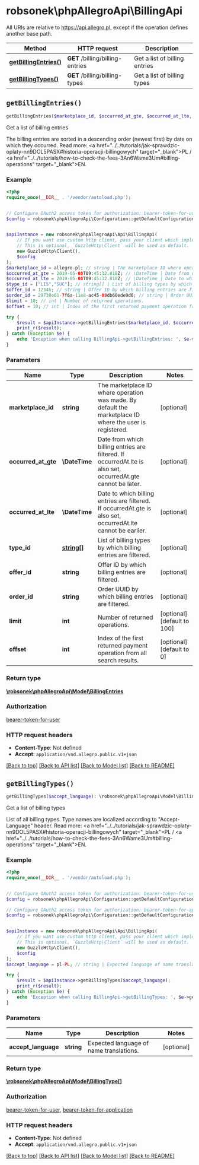# robsonek\phpAllegroApi\BillingApi

All URIs are relative to https://api.allegro.pl, except if the operation defines another base path.

| Method | HTTP request | Description |
| ------------- | ------------- | ------------- |
| [**getBillingEntries()**](BillingApi.md#getBillingEntries) | **GET** /billing/billing-entries | Get a list of billing entries |
| [**getBillingTypes()**](BillingApi.md#getBillingTypes) | **GET** /billing/billing-types | Get a list of billing types |


## `getBillingEntries()`

```php
getBillingEntries($marketplace_id, $occurred_at_gte, $occurred_at_lte, $type_id, $offer_id, $order_id, $limit, $offset): \robsonek\phpAllegroApi\Model\BillingEntries
```

Get a list of billing entries

The billing entries are sorted in a descending order (newest first) by date on which they occurred. Read more: <a href=\"../../tutorials/jak-sprawdzic-oplaty-nn9DOL5PASX#historia-operacji-billingowych\" target=\"_blank\">PL</a> / <a href=\"../../tutorials/how-to-check-the-fees-3An6Wame3Um#billing-operations\" target=\"_blank\">EN</a>.

### Example

```php
<?php
require_once(__DIR__ . '/vendor/autoload.php');


// Configure OAuth2 access token for authorization: bearer-token-for-user
$config = robsonek\phpAllegroApi\Configuration::getDefaultConfiguration()->setAccessToken('YOUR_ACCESS_TOKEN');


$apiInstance = new robsonek\phpAllegroApi\Api\BillingApi(
    // If you want use custom http client, pass your client which implements `GuzzleHttp\ClientInterface`.
    // This is optional, `GuzzleHttp\Client` will be used as default.
    new GuzzleHttp\Client(),
    $config
);
$marketplace_id = allegro-pl; // string | The marketplace ID where operation was made. By default the marketplace ID where the user is registered.
$occurred_at_gte = 2019-05-08T09:45:32.818Z; // \DateTime | Date from which billing entries are filtered. If occurredAt.lte is also set, occurredAt.gte cannot be later.
$occurred_at_lte = 2019-05-08T09:45:32.818Z; // \DateTime | Date to which billing entries are filtered. If occurredAt.gte is also set, occurredAt.lte cannot be earlier.
$type_id = ["LIS","SUC"]; // string[] | List of billing types by which billing entries are filtered.
$offer_id = 12345; // string | Offer ID by which billing entries are filtered.
$order_id = 29738e61-7f6a-11e8-ac45-09db60ede9d6; // string | Order UUID by which billing entries are filtered.
$limit = 10; // int | Number of returned operations.
$offset = 10; // int | Index of the first returned payment operation from all search results.

try {
    $result = $apiInstance->getBillingEntries($marketplace_id, $occurred_at_gte, $occurred_at_lte, $type_id, $offer_id, $order_id, $limit, $offset);
    print_r($result);
} catch (Exception $e) {
    echo 'Exception when calling BillingApi->getBillingEntries: ', $e->getMessage(), PHP_EOL;
}
```

### Parameters

| Name | Type | Description  | Notes |
| ------------- | ------------- | ------------- | ------------- |
| **marketplace_id** | **string**| The marketplace ID where operation was made. By default the marketplace ID where the user is registered. | [optional] |
| **occurred_at_gte** | **\DateTime**| Date from which billing entries are filtered. If occurredAt.lte is also set, occurredAt.gte cannot be later. | [optional] |
| **occurred_at_lte** | **\DateTime**| Date to which billing entries are filtered. If occurredAt.gte is also set, occurredAt.lte cannot be earlier. | [optional] |
| **type_id** | [**string[]**](../Model/string.md)| List of billing types by which billing entries are filtered. | [optional] |
| **offer_id** | **string**| Offer ID by which billing entries are filtered. | [optional] |
| **order_id** | **string**| Order UUID by which billing entries are filtered. | [optional] |
| **limit** | **int**| Number of returned operations. | [optional] [default to 100] |
| **offset** | **int**| Index of the first returned payment operation from all search results. | [optional] [default to 0] |

### Return type

[**\robsonek\phpAllegroApi\Model\BillingEntries**](../Model/BillingEntries.md)

### Authorization

[bearer-token-for-user](../../README.md#bearer-token-for-user)

### HTTP request headers

- **Content-Type**: Not defined
- **Accept**: `application/vnd.allegro.public.v1+json`

[[Back to top]](#) [[Back to API list]](../../README.md#endpoints)
[[Back to Model list]](../../README.md#models)
[[Back to README]](../../README.md)

## `getBillingTypes()`

```php
getBillingTypes($accept_language): \robsonek\phpAllegroApi\Model\BillingType[]
```

Get a list of billing types

List of all billing types. Type names are localized according to \"Accept-Language\" header. Read more: <a href=\"../../tutorials/jak-sprawdzic-oplaty-nn9DOL5PASX#historia-operacji-billingowych\" target=\"_blank\">PL</a> / <a href=\"../../tutorials/how-to-check-the-fees-3An6Wame3Um#billing-operations\" target=\"_blank\">EN</a>.

### Example

```php
<?php
require_once(__DIR__ . '/vendor/autoload.php');


// Configure OAuth2 access token for authorization: bearer-token-for-user
$config = robsonek\phpAllegroApi\Configuration::getDefaultConfiguration()->setAccessToken('YOUR_ACCESS_TOKEN');

// Configure OAuth2 access token for authorization: bearer-token-for-application
$config = robsonek\phpAllegroApi\Configuration::getDefaultConfiguration()->setAccessToken('YOUR_ACCESS_TOKEN');


$apiInstance = new robsonek\phpAllegroApi\Api\BillingApi(
    // If you want use custom http client, pass your client which implements `GuzzleHttp\ClientInterface`.
    // This is optional, `GuzzleHttp\Client` will be used as default.
    new GuzzleHttp\Client(),
    $config
);
$accept_language = pl-PL; // string | Expected language of name translations.

try {
    $result = $apiInstance->getBillingTypes($accept_language);
    print_r($result);
} catch (Exception $e) {
    echo 'Exception when calling BillingApi->getBillingTypes: ', $e->getMessage(), PHP_EOL;
}
```

### Parameters

| Name | Type | Description  | Notes |
| ------------- | ------------- | ------------- | ------------- |
| **accept_language** | **string**| Expected language of name translations. | [optional] |

### Return type

[**\robsonek\phpAllegroApi\Model\BillingType[]**](../Model/BillingType.md)

### Authorization

[bearer-token-for-user](../../README.md#bearer-token-for-user), [bearer-token-for-application](../../README.md#bearer-token-for-application)

### HTTP request headers

- **Content-Type**: Not defined
- **Accept**: `application/vnd.allegro.public.v1+json`

[[Back to top]](#) [[Back to API list]](../../README.md#endpoints)
[[Back to Model list]](../../README.md#models)
[[Back to README]](../../README.md)
